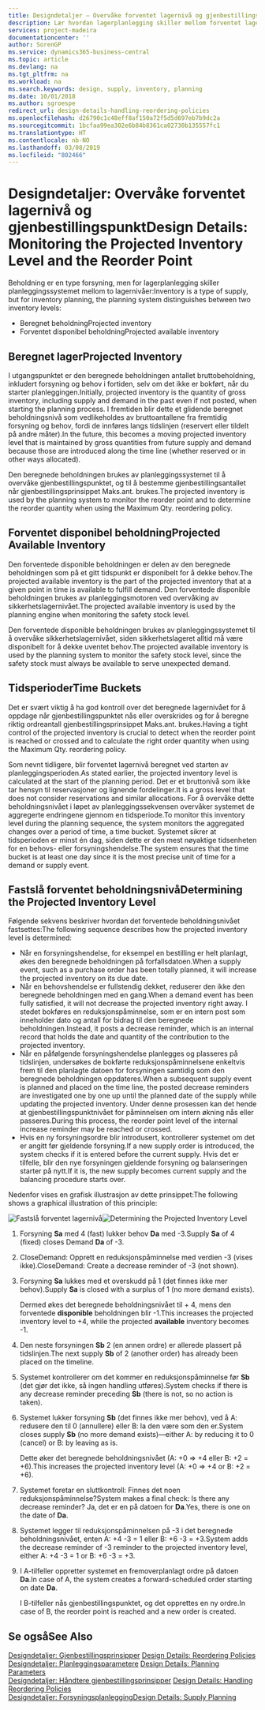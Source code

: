```yaml
---
title: Designdetaljer – Overvåke forventet lagernivå og gjenbestillingspunkt | Microsoft-dokumentasjon
description: Lær hvordan lagerplanlegging skiller mellom forventet lagernivå og forventet disponibelt lagernivå.
services: project-madeira
documentationcenter: ''
author: SorenGP
ms.service: dynamics365-business-central
ms.topic: article
ms.devlang: na
ms.tgt_pltfrm: na
ms.workload: na
ms.search.keywords: design, supply, inventory, planning
ms.date: 10/01/2018
ms.author: sgroespe
redirect_url: design-details-handling-reordering-policies
ms.openlocfilehash: d26790c1c48eff8af150a72f5d5d697eb7b9dc2a
ms.sourcegitcommit: 1bcfaa99ea302e6b84b8361ca02730b135557fc1
ms.translationtype: HT
ms.contentlocale: nb-NO
ms.lasthandoff: 03/08/2019
ms.locfileid: "802466"
---
```

# <a name="design-details-monitoring-the-projected-inventory-level-and-the-reorder-point"></a><span data-ttu-id="a1e52-103">Designdetaljer: Overvåke forventet lagernivå og gjenbestillingspunkt</span><span class="sxs-lookup"><span data-stu-id="a1e52-103">Design Details: Monitoring the Projected Inventory Level and the Reorder Point</span></span>
<span data-ttu-id="a1e52-104">Beholdning er en type forsyning, men for lagerplanlegging skiller planleggingssystemet mellom to lagernivåer:</span><span class="sxs-lookup"><span data-stu-id="a1e52-104">Inventory is a type of supply, but for inventory planning, the planning system distinguishes between two inventory levels:</span></span>  

* <span data-ttu-id="a1e52-105">Beregnet beholdning</span><span class="sxs-lookup"><span data-stu-id="a1e52-105">Projected inventory</span></span>  
* <span data-ttu-id="a1e52-106">Forventet disponibel beholdning</span><span class="sxs-lookup"><span data-stu-id="a1e52-106">Projected available inventory</span></span>  

## <a name="projected-inventory"></a><span data-ttu-id="a1e52-107">Beregnet lager</span><span class="sxs-lookup"><span data-stu-id="a1e52-107">Projected Inventory</span></span>  
<span data-ttu-id="a1e52-108">I utgangspunktet er den beregnede beholdningen antallet bruttobeholdning, inkludert forsyning og behov i fortiden, selv om det ikke er bokført, når du starter planleggingen.</span><span class="sxs-lookup"><span data-stu-id="a1e52-108">Initially, projected inventory is the quantity of gross inventory, including supply and demand in the past even if not posted, when starting the planning process.</span></span> <span data-ttu-id="a1e52-109">I fremtiden blir dette et glidende beregnet beholdningsnivå som vedlikeholdes av bruttoantallene fra fremtidig forsyning og behov, fordi de innføres langs tidslinjen (reservert eller tildelt på andre måter).</span><span class="sxs-lookup"><span data-stu-id="a1e52-109">In the future, this becomes a moving projected inventory level that is maintained by gross quantities from future supply and demand because those are introduced along the time line (whether reserved or in other ways allocated).</span></span>  

<span data-ttu-id="a1e52-110">Den beregnede beholdningen brukes av planleggingssystemet til å overvåke gjenbestillingspunktet, og til å bestemme gjenbestillingsantallet når gjenbestillingsprinsippet Maks.ant. brukes.</span><span class="sxs-lookup"><span data-stu-id="a1e52-110">The projected inventory is used by the planning system to monitor the reorder point and to determine the reorder quantity when using the Maximum Qty. reordering policy.</span></span>  

## <a name="projected-available-inventory"></a><span data-ttu-id="a1e52-111">Forventet disponibel beholdning</span><span class="sxs-lookup"><span data-stu-id="a1e52-111">Projected Available Inventory</span></span>  
<span data-ttu-id="a1e52-112">Den forventede disponible beholdningen er delen av den beregnede beholdningen som på et gitt tidspunkt er disponibelt for å dekke behov.</span><span class="sxs-lookup"><span data-stu-id="a1e52-112">The projected available inventory is the part of the projected inventory that at a given point in time is available to fulfill demand.</span></span> <span data-ttu-id="a1e52-113">Den forventede disponible beholdningen brukes av planleggingsmotoren ved overvåking av sikkerhetslagernivået.</span><span class="sxs-lookup"><span data-stu-id="a1e52-113">The projected available inventory is used by the planning engine when monitoring the safety stock level.</span></span>  

<span data-ttu-id="a1e52-114">Den forventede disponible beholdningen brukes av planleggingssystemet til å overvåke sikkerhetslagernivået, siden sikkerhetslageret alltid må være disponibelt for å dekke uventet behov.</span><span class="sxs-lookup"><span data-stu-id="a1e52-114">The projected available inventory is used by the planning system to monitor the safety stock level, since the safety stock must always be available to serve unexpected demand.</span></span>  

## <a name="time-buckets"></a><span data-ttu-id="a1e52-115">Tidsperioder</span><span class="sxs-lookup"><span data-stu-id="a1e52-115">Time Buckets</span></span>  
<span data-ttu-id="a1e52-116">Det er svært viktig å ha god kontroll over det beregnede lagernivået for å oppdage når gjenbestillingspunktet nås eller overskrides og for å beregne riktig ordreantall gjenbestillingsprinsippet Maks.ant. brukes.</span><span class="sxs-lookup"><span data-stu-id="a1e52-116">Having a tight control of the projected inventory is crucial to detect when the reorder point is reached or crossed and to calculate the right order quantity when using the Maximum Qty. reordering policy.</span></span>  

<span data-ttu-id="a1e52-117">Som nevnt tidligere, blir forventet lagernivå beregnet ved starten av planleggingsperioden.</span><span class="sxs-lookup"><span data-stu-id="a1e52-117">As stated earlier, the projected inventory level is calculated at the start of the planning period.</span></span> <span data-ttu-id="a1e52-118">Det er et bruttonivå som ikke tar hensyn til reservasjoner og lignende fordelinger.</span><span class="sxs-lookup"><span data-stu-id="a1e52-118">It is a gross level that does not consider reservations and similar allocations.</span></span> <span data-ttu-id="a1e52-119">For å overvåke dette beholdningsnivået i løpet av planleggingssekvensen overvåker systemet de aggregerte endringene gjennom en tidsperiode.</span><span class="sxs-lookup"><span data-stu-id="a1e52-119">To monitor this inventory level during the planning sequence, the system monitors the aggregated changes over a period of time, a time bucket.</span></span> <span data-ttu-id="a1e52-120">Systemet sikrer at tidsperioden er minst én dag, siden dette er den mest nøyaktige tidsenheten for en behovs- eller forsyningshendelse.</span><span class="sxs-lookup"><span data-stu-id="a1e52-120">The system ensures that the time bucket is at least one day since it is the most precise unit of time for a demand or supply event.</span></span>  

## <a name="determining-the-projected-inventory-level"></a><span data-ttu-id="a1e52-121">Fastslå forventet beholdningsnivå</span><span class="sxs-lookup"><span data-stu-id="a1e52-121">Determining the Projected Inventory Level</span></span>  
<span data-ttu-id="a1e52-122">Følgende sekvens beskriver hvordan det forventede beholdningsnivået fastsettes:</span><span class="sxs-lookup"><span data-stu-id="a1e52-122">The following sequence describes how the projected inventory level is determined:</span></span>  

* <span data-ttu-id="a1e52-123">Når en forsyningshendelse, for eksempel en bestilling er helt planlagt, økes den beregnede beholdningen på forfallsdatoen.</span><span class="sxs-lookup"><span data-stu-id="a1e52-123">When a supply event, such as a purchase order has been totally planned, it will increase the projected inventory on its due date.</span></span>  
* <span data-ttu-id="a1e52-124">Når en behovshendelse er fullstendig dekket, reduserer den ikke den beregnede beholdningen med en gang.</span><span class="sxs-lookup"><span data-stu-id="a1e52-124">When a demand event has been fully satisfied, it will not decrease the projected inventory right away.</span></span> <span data-ttu-id="a1e52-125">I stedet bokføres en reduksjonspåminnelse, som er en intern post som inneholder dato og antall for bidrag til den beregnede beholdningen.</span><span class="sxs-lookup"><span data-stu-id="a1e52-125">Instead, it posts a decrease reminder, which is an internal record that holds the date and quantity of the contribution to the projected inventory.</span></span>  
* <span data-ttu-id="a1e52-126">Når en påfølgende forsyningshendelse planlegges og plasseres på tidslinjen, undersøkes de bokførte reduksjonspåminnelsene enkeltvis frem til den planlagte datoen for forsyningen samtidig som den beregnede beholdningen oppdateres.</span><span class="sxs-lookup"><span data-stu-id="a1e52-126">When a subsequent supply event is planned and placed on the time line, the posted decrease reminders are investigated one by one up until the planned date of the supply while updating the projected inventory.</span></span> <span data-ttu-id="a1e52-127">Under denne prosessen kan det hende at gjenbestillingspunktnivået for påminnelsen om intern økning nås eller passeres.</span><span class="sxs-lookup"><span data-stu-id="a1e52-127">During this process, the reorder point level of the internal increase reminder may be reached or crossed.</span></span>  
* <span data-ttu-id="a1e52-128">Hvis en ny forsyningsordre blir introdusert, kontrollerer systemet om det er angitt før gjeldende forsyning.</span><span class="sxs-lookup"><span data-stu-id="a1e52-128">If a new supply order is introduced, the system checks if it is entered before the current supply.</span></span> <span data-ttu-id="a1e52-129">Hvis det er tilfelle, blir den nye forsyningen gjeldende forsyning og balanseringen starter på nytt.</span><span class="sxs-lookup"><span data-stu-id="a1e52-129">If it is, the new supply becomes current supply and the balancing procedure starts over.</span></span>  

<span data-ttu-id="a1e52-130">Nedenfor vises en grafisk illustrasjon av dette prinsippet:</span><span class="sxs-lookup"><span data-stu-id="a1e52-130">The following shows a graphical illustration of this principle:</span></span>  

<span data-ttu-id="a1e52-131">![Fastslå forventet lagernivå](media/nav_app_supply_planning_2_projected_inventory.png "Fastslå forventet lagernivå")</span><span class="sxs-lookup"><span data-stu-id="a1e52-131">![Determining the Projected Inventory Level](media/nav_app_supply_planning_2_projected_inventory.png "Determining the Projected Inventory Level")</span></span>  

1. <span data-ttu-id="a1e52-132">Forsyning **Sa** med 4 (fast) lukker behov **Da** med -3.</span><span class="sxs-lookup"><span data-stu-id="a1e52-132">Supply **Sa** of 4 (fixed) closes Demand **Da** of -3.</span></span>  
2. <span data-ttu-id="a1e52-133">CloseDemand: Opprett en reduksjonspåminnelse med verdien -3 (vises ikke).</span><span class="sxs-lookup"><span data-stu-id="a1e52-133">CloseDemand: Create a decrease reminder of -3 (not shown).</span></span>  
3. <span data-ttu-id="a1e52-134">Forsyning **Sa** lukkes med et overskudd på 1 (det finnes ikke mer behov).</span><span class="sxs-lookup"><span data-stu-id="a1e52-134">Supply **Sa** is closed with a surplus of 1 (no more demand exists).</span></span>  

     <span data-ttu-id="a1e52-135">Dermed økes det beregnede beholdningsnivået til + 4, mens den forventede **disponible** beholdningen blir -1.</span><span class="sxs-lookup"><span data-stu-id="a1e52-135">This increases the projected inventory level to +4, while the projected **available** inventory becomes -1.</span></span>  

4. <span data-ttu-id="a1e52-136">Den neste forsyningen **Sb** 2 (en annen ordre) er allerede plassert på tidslinjen.</span><span class="sxs-lookup"><span data-stu-id="a1e52-136">The next supply **Sb** of 2 (another order) has already been placed on the timeline.</span></span>  
5. <span data-ttu-id="a1e52-137">Systemet kontrollerer om det kommer en reduksjonspåminnelse før **Sb** (det gjør det ikke, så ingen handling utføres).</span><span class="sxs-lookup"><span data-stu-id="a1e52-137">System checks if there is any decrease reminder preceding **Sb** (there is not, so no action is taken).</span></span>  
6. <span data-ttu-id="a1e52-138">Systemet lukker forsyning **Sb** (det finnes ikke mer behov), ved å A: redusere den til 0 (annullere) eller B: la den være som den er.</span><span class="sxs-lookup"><span data-stu-id="a1e52-138">System closes supply **Sb** (no more demand exists)—either A: by reducing it to 0 (cancel) or B: by leaving as is.</span></span>  

     <span data-ttu-id="a1e52-139">Dette øker det beregnede beholdningsnivået (A: +0 => +4 eller B: +2 = +6).</span><span class="sxs-lookup"><span data-stu-id="a1e52-139">This increases the projected inventory level (A: +0 => +4 or B: +2 = +6).</span></span>  

7. <span data-ttu-id="a1e52-140">Systemet foretar en sluttkontroll: Finnes det noen reduksjonspåminnelse?</span><span class="sxs-lookup"><span data-stu-id="a1e52-140">System makes a final check: Is there any decrease reminder?</span></span> <span data-ttu-id="a1e52-141">Ja, det er en på datoen for **Da**.</span><span class="sxs-lookup"><span data-stu-id="a1e52-141">Yes, there is one on the date of **Da**.</span></span>  
8. <span data-ttu-id="a1e52-142">Systemet legger til reduksjonspåminnelsen på -3 i det beregnede beholdningsnivået, enten A: +4 -3 = 1 eller B: +6 -3 = +3.</span><span class="sxs-lookup"><span data-stu-id="a1e52-142">System adds the decrease reminder of -3 reminder to the projected inventory level, either A: +4 -3 = 1 or B: +6 -3 = +3.</span></span>  
9. <span data-ttu-id="a1e52-143">I A-tilfeller oppretter systemet en fremoverplanlagt ordre på datoen **Da**.</span><span class="sxs-lookup"><span data-stu-id="a1e52-143">In case of A, the system creates a forward-scheduled order starting on date **Da**.</span></span>  

     <span data-ttu-id="a1e52-144">I B-tilfeller nås gjenbestillingspunktet, og det opprettes en ny ordre.</span><span class="sxs-lookup"><span data-stu-id="a1e52-144">In case of B, the reorder point is reached and a new order is created.</span></span>  

## <a name="see-also"></a><span data-ttu-id="a1e52-145">Se også</span><span class="sxs-lookup"><span data-stu-id="a1e52-145">See Also</span></span>  
<span data-ttu-id="a1e52-146">[Designdetaljer: Gjenbestillingsprinsipper](design-details-reordering-policies.md) </span><span class="sxs-lookup"><span data-stu-id="a1e52-146">[Design Details: Reordering Policies](design-details-reordering-policies.md) </span></span>  
<span data-ttu-id="a1e52-147">[Designdetaljer: Planleggingsparametere](design-details-planning-parameters.md) </span><span class="sxs-lookup"><span data-stu-id="a1e52-147">[Design Details: Planning Parameters](design-details-planning-parameters.md) </span></span>  
<span data-ttu-id="a1e52-148">[Designdetaljer: Håndtere gjenbestillingsprinsipper](design-details-handling-reordering-policies.md) </span><span class="sxs-lookup"><span data-stu-id="a1e52-148">[Design Details: Handling Reordering Policies](design-details-handling-reordering-policies.md) </span></span>  
[<span data-ttu-id="a1e52-149">Designdetaljer: Forsyningsplanlegging</span><span class="sxs-lookup"><span data-stu-id="a1e52-149">Design Details: Supply Planning</span></span>](design-details-supply-planning.md)
